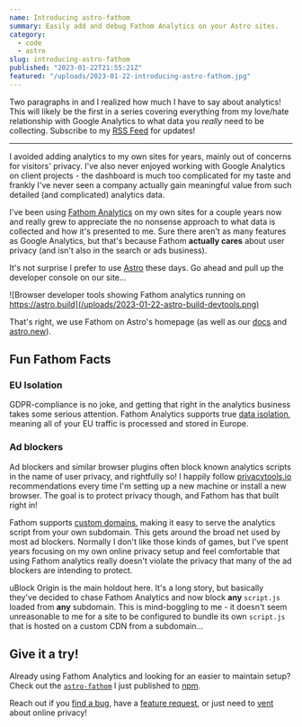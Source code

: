 ```yaml
---
name: Introducing astro-fathom
summary: Easily add and debug Fathom Analytics on your Astro sites.
category:
  - code
  - astro
slug: introducing-astro-fathom
published: "2023-01-22T21:55:21Z"
featured: "/uploads/2023-01-22-introducing-astro-fathom.jpg"
---
```


Two paragraphs in and I realized how much I have to say about analytics! This will likely be the first in a series covering everything from my love/hate relationship with Google Analytics to what data you _really_ need to be collecting. Subscribe to my [RSS Feed](https://tonysull.co/articles/feed.xml) for updates!

---

I avoided adding analytics to my own sites for years, mainly out of concerns for visitors' privacy. I've also never enjoyed working with Google Analytics on client projects - the dashboard is much too complicated for my taste and frankly I've never seen a company actually gain meaningful value from such detailed (and complicated) analytics data.

I've been using [Fathom Analytics](https://usefathom.com) on my own sites for a couple years now and really grew to appreciate the no nonsense approach to what data is collected and how it's presented to me. Sure there aren't as many features as Google Analytics, but that's because Fathom **actually cares** about user privacy (and isn't also in the search or ads business).

It's not surprise I prefer to use [Astro](https://astro.build) these days. Go ahead and pull up the developer console on our site...

![Browser developer tools showing Fathom analytics running on https://astro.build](/uploads/2023-01-22-astro-build-devtools.png)

That's right, we use Fathom on Astro's homepage (as well as our [docs](https://docs.astro.build) and [astro.new](https://astro.new)).

## Fun Fathom Facts

### EU Isolation

GDPR-compliance is no joke, and getting that right in the analytics business takes some serious attention. Fathom Analytics supports true [data isolation](https://usefathom.com/features/eu-isolation), meaning all of your EU traffic is processed and stored in Europe.

### Ad blockers

Ad blockers and similar browser plugins often block known analytics scripts in the name of user privacy, and rightfully so! I happily follow [privacytools.io](https://privacytools.io) recommendations every time I'm setting up a new machine or install a new browser. The goal is to protect privacy though, and Fathom has that built right in!

Fathom supports [custom domains](https://usefathom.com/features/custom-domains), making it easy to serve the analytics script from your own subdomain. This gets around the broad net used by most ad blockers. Normally I don't like those kinds of games, but I've spent years focusing on my own online privacy setup and feel comfortable that using Fathom analytics really doesn't violate the privacy that many of the ad blockers are intending to protect.

uBlock Origin is the main holdout here. It's a long story, but basically they've decided to chase Fathom Analytics and now block **any** `script.js` loaded from **any** subdomain. This is mind-boggling to me - it doesn't seem unreasonable to me for a site to be configured to bundle its own `script.js` that is hosted on a custom CDN from a subdomain...

## Give it a try!

Already using Fathom Analytics and looking for an easier to maintain setup? Check out the [`astro-fathom`](https://github.com/tony-sull/astro-fathom) I just published to [npm](https://www.npmjs.com/package/astro-fathom).

Reach out if you [find a bug](https://github.com/tony-sull/astro-fathom/issues), have a [feature request](https://github.com/tony-sull/astro-fathom/discussions), or just need to [vent](https://twitter.com/tonysull_co) about online privacy!

